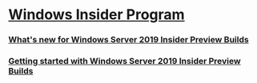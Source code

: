 # [Windows Insider Program](index.md)
### [What's new for Windows Server 2019 Insider Preview Builds](Whats-new-wip-at-work.md)
### [Getting started with Windows Server 2019 Insider Preview Builds](Get-started-wip-at-work.md)
